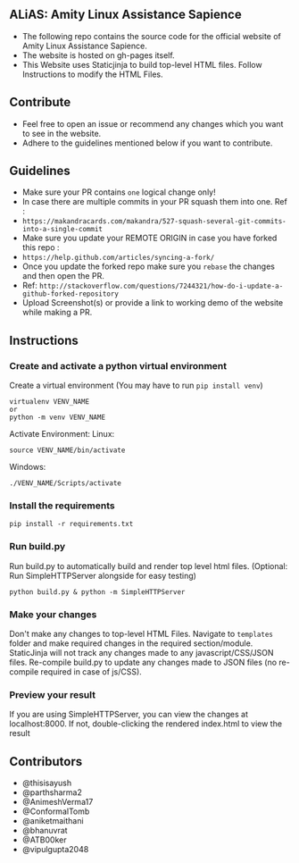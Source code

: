 ## ALiAS: Amity Linux Assistance Sapience
- The following repo contains the source code for the official website of Amity Linux Assistance Sapience. 
- The website is hosted on gh-pages itself. 
- This Website uses Staticjinja to build top-level HTML files. Follow Instructions to modify the HTML Files.

## Contribute 
- Feel free to open an issue or recommend any changes which you want to see in the website. 
- Adhere to the guidelines mentioned below if you want to contribute. 

## Guidelines 
- Make sure your PR contains `one` logical change only!
- In case there are multiple commits in your PR squash them into one. Ref : 
- `https://makandracards.com/makandra/527-squash-several-git-commits-into-a-single-commit`
- Make sure you update your REMOTE ORIGIN in case you have forked this repo : 
- `https://help.github.com/articles/syncing-a-fork/`
- Once you update the forked repo make sure you `rebase` the changes and then open the PR. 
- Ref: `http://stackoverflow.com/questions/7244321/how-do-i-update-a-github-forked-repository`
- Upload Screenshot(s) or provide a link to working demo of the website while making a PR.

## Instructions

### Create and activate a python virtual environment
Create a virtual environment (You may have to run ```pip install venv```)
```
virtualenv VENV_NAME
or
python -m venv VENV_NAME
```
Activate Environment:
Linux:
```
source VENV_NAME/bin/activate
```
Windows:
```
./VENV_NAME/Scripts/activate
```

### Install the requirements
```
pip install -r requirements.txt
```

### Run build.py
Run build.py to automatically build and render top level html files. (Optional: Run SimpleHTTPServer alongside for easy testing)
```
python build.py & python -m SimpleHTTPServer
```

### Make your changes
Don't make any changes to top-level HTML Files. Navigate to ```templates``` folder and make required changes in the required section/module.
StaticJinja will not track any changes made to any javascript/CSS/JSON files. Re-compile build.py to update any changes made to JSON files (no re-compile required in case of js/CSS).

### Preview your result
If you are using SimpleHTTPServer, you can view the changes at localhost:8000. If not, double-clicking the rendered index.html to view the result

## Contributors 
- @thisisayush
- @parthsharma2
- @AnimeshVerma17
- @ConformalTomb
- @aniketmaithani 
- @bhanuvrat
- @ATB00ker
- @vipulgupta2048
